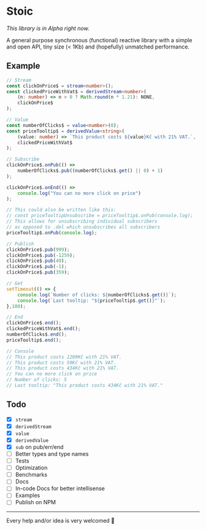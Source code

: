 # Stoic
_This library is in Alpha right now._

A general purpose synchronous (functional) reactive library with a simple and open API, tiny size (< 1Kb) and (hopefully) unmatched performance.

## Example
```typescript
// Stream
const clickOnPrice$ = stream<number>();
const clickedPriceWithVat$ = derivedStream<number>(
    (n: number) => n > 0 ? Math.round(n * 1.21): NONE,
    clickOnPrice$
);

// Value
const numberOfClicks$ = value<number>(0);
const priceTooltip$ = derivedValue<string>(
    (value: number) => `This product costs ${value}Kč with 21% VAT.`,
    clickedPriceWithVat$
);

// Subscribe
clickOnPrice$.onPub(() =>
    numberOfClicks$.pub((numberOfClicks$.get() || 0) + 1)
);

clickOnPrice$.onEnd(() =>
    console.log("You can no more click on price")
);

// This could also be written like this:
// const priceTooltipUnsubscribe = priceTooltip$.onPub(console.log);
// This allows for unsubscribing individual subscribers
// as opposed to .del which unsubscribes all subscribers
priceTooltip$.onPub(console.log);

// Publish
clickOnPrice$.pub(999);
clickOnPrice$.pub(-1259);
clickOnPrice$.pub(49);
clickOnPrice$.pub(-1);
clickOnPrice$.pub(359);

// Get
setTimeout(() => {
    console.log(`Number of clicks: ${numberOfClicks$.get()}`);
    console.log(`Last tooltip: "${priceTooltip$.get()}"`);
},100);

// End
clickOnPrice$.end();
clickedPriceWithVat$.end();
numberOfClicks$.end();
priceTooltip$.end();

// Console
// This product costs 1209Kč with 21% VAT.
// This product costs 59Kč with 21% VAT.
// This product costs 434Kč with 21% VAT.
// You can no more click on price
// Number of clicks: 5
// Last tooltip: "This product costs 434Kč with 21% VAT."
```

## Todo
- [X] `stream`
- [X] `derivedStream`
- [X] `value`
- [X] `derivedValue`
- [X] `sub` on pub/err/end
- [ ] Better types and type names
- [ ] Tests
- [ ] Optimization
- [ ] Benchmarks
- [ ] Docs
- [ ] In-code Docs for better intellisense
- [ ] Examples
- [ ] Publish on NPM

___

Every help and/or idea is very welcomed 🙏